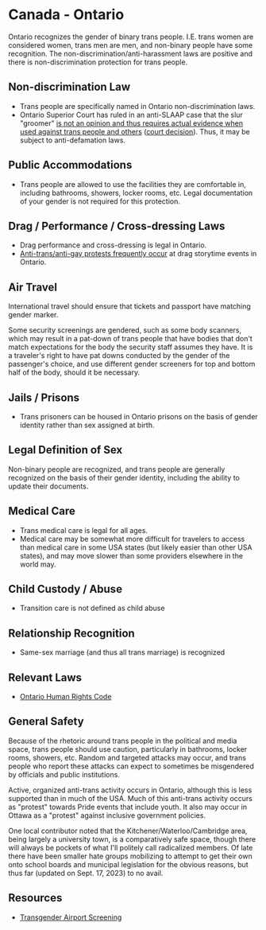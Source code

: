 # Canada - Ontario

Ontario recognizes the gender of binary trans people. I.E. trans women
are considered women, trans men are men, and non-binary people have some
recognition. The non-discrimination/anti-harassment laws are positive and
there is non-discrimination protection for trans people.

## Non-discrimination Law

 * Trans people are specifically named in Ontario non-discrimination laws.
 * Ontario Superior Court has ruled in an anti-SLAAP case that the slur
   "groomer" [is not an opinion and thus requires actual evidence when
   used against trans people and others](https://pressprogress.ca/right-wing-trolls-are-freaking-out-after-learning-they-can-get-sued-for-calling-people-groomers-on-the-internet/) ([court decision](https://3fba3a8f-071c-452c-b30d-381328ac8156.usrfiles.com/ugd/3fba3a_d949a0e92c43412ea9581d04a411e5f7.pdf)).
   Thus, it may be subject to anti-defamation laws.

## Public Accommodations

 * Trans people are allowed to use the facilities they are comfortable
   in, including bathrooms, showers, locker rooms, etc.  Legal
   documentation of your gender is not required for this protection.

## Drag / Performance / Cross-dressing Laws

 * Drag performance and cross-dressing is legal in Ontario.
 * [Anti-trans/anti-gay protests frequently
   occur](https://www.cbc.ca/news/canada/london/supporters-outnumber-protesters-at-drag-queen-storytime-in-woodstock-ont-1.6781291)
   at drag storytime events in Ontario.

## Air Travel

International travel should ensure that tickets and passport have
matching gender marker.

Some security screenings are gendered, such as some body scanners, which
may result in a pat-down of trans people that have bodies that don't
match expectations for the body the security staff assumes they have. It
is a traveler's right to have pat downs conducted by the gender of the
passenger's choice, and use different gender screeners for top and
bottom half of the body, should it be necessary.

## Jails / Prisons

 * Trans prisoners can be housed in Ontario prisons on the basis of
   gender identity rather than sex assigned at birth.

## Legal Definition of Sex

Non-binary people are recognized, and trans people are generally
recognized on the basis of their gender identity, including the ability
to update their documents.

## Medical Care

 * Trans medical care is legal for all ages.
 * Medical care may be somewhat more difficult for travelers to access
   than medical care in some USA states (but likely easier than other
   USA states), and may move slower than some providers elsewhere in the
   world may.

## Child Custody / Abuse

 * Transition care is not defined as child abuse

## Relationship Recognition

 * Same-sex marriage (and thus all trans marriage) is recognized

## Relevant Laws

 * [Ontario Human Rights Code](https://www.ohrc.on.ca/en/ontario-human-rights-code)

## General Safety

Because of the rhetoric around trans people in the political and media
space, trans people should use caution, particularly in bathrooms,
locker rooms, showers, etc.  Random and targeted attacks may occur, and
trans people who report these attacks can expect to sometimes be misgendered
by officials and public institutions.

Active, organized anti-trans activity occurs in Ontario, although this
is less supported than in much of the USA. Much of this anti-trans
activity occurs as "protest" towards Pride events that include youth.
It also may occur in Ottawa as a "protest" against inclusive government
policies.

One local contributor noted that the Kitchener/Waterloo/Cambridge area, being
largely a university town, is a comparatively safe space, though there
will always be pockets of what I'll politely call radicalized members.
Of late there have been smaller hate groups mobilizing to attempt to get
their own onto school boards and municipal legislation for the obvious
reasons, but thus far (updated on Sept. 17, 2023) to no avail.

## Resources

 * [Transgender Airport Screening](https://www.catsa-acsta.gc.ca/en/transgender-passengers)
